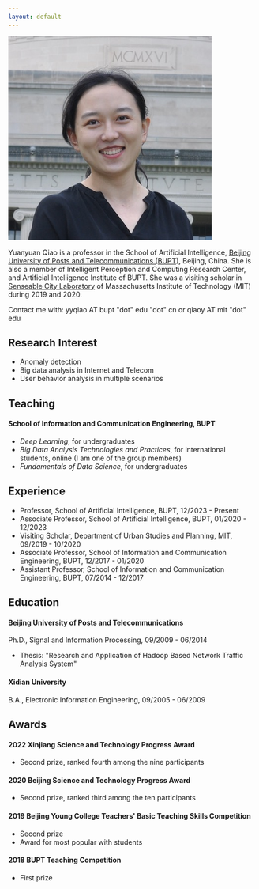 ```yaml
---
layout: default
---
```


<img class="profile-picture" src="YUANYUAN_photo.jpg">

Yuanyuan Qiao is a professor in the School of Artificial Intelligence, [Beijing University of Posts and Telecommunications (BUPT)](https://english.bupt.edu.cn/), Beijing, China. She is also a member of Intelligent Perception and Computing Research Center, and Artificial Intelligence Institute of BUPT. She was a visiting scholar in [Senseable City Laboratory](http://senseable.mit.edu/) of Massachusetts Institute of Technology (MIT) during 2019 and 2020.

Contact me with: yyqiao AT bupt "dot" edu "dot" cn or qiaoy AT mit "dot" edu 

## Research Interest

- Anomaly detection
- Big data analysis in Internet and Telecom
- User behavior analysis in multiple scenarios

## Teaching

#### School of Information and Communication Engineering, BUPT

- *Deep Learning*, for undergraduates
- *Big Data Analysis Technologies and Practices*, for international students, online (I am one of the group members)
- *Fundamentals of Data Science*, for undergraduates

## Experience

- Professor, School of Artificial Intelligence, BUPT, 12/2023 - Present
- Associate Professor, School of Artificial Intelligence, BUPT, 01/2020 - 12/2023
- Visiting Scholar, Department of Urban Studies and Planning, MIT, 09/2019 - 10/2020
- Associate Professor, School of Information and Communication Engineering, BUPT, 12/2017 - 01/2020
- Assistant Professor, School of Information and Communication Engineering, BUPT, 07/2014 - 12/2017 

## Education

#### Beijing University of Posts and Telecommunications

Ph.D., Signal and Information Processing, 09/2009 - 06/2014
- Thesis: "Research and Application of Hadoop Based Network Traffic Analysis System"

#### Xidian University

B.A., Electronic Information Engineering, 09/2005 - 06/2009

## Awards

#### 2022 Xinjiang Science and Technology Progress Award

- Second prize, ranked fourth among the nine participants

#### 2020 Beijing Science and Technology Progress Award

- Second prize, ranked third among the ten participants

#### 2019 Beijing Young College Teachers' Basic Teaching Skills Competition

- Second prize
- Award for most popular with students

#### 2018 BUPT Teaching Competition

- First prize


